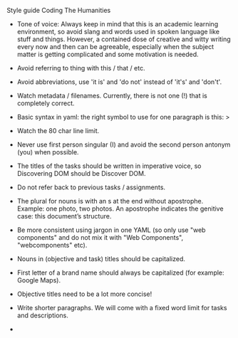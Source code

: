 Style guide Coding The Humanities

-	Tone of voice: Always keep in mind that this is an academic learning environment, so avoid slang and words used in spoken language like stuff and things. However, a contained dose of creative and witty writing every now and then can be agreeable, especially when the subject matter is getting complicated and some motivation is needed.

-	Avoid referring to thing with this / that / etc.

-	Avoid abbreviations, use 'it is' and 'do not' instead of 'it's' and 'don't'.

-	Watch metadata / filenames. Currently, there is not one (!) that is completely correct.

-	Basic syntax in yaml: the right symbol to use for one paragraph is this: >

-	 Watch the 80 char line limit.

-	Never use first person singular (I) and avoid the second person antonym (you) when possible.

-	The titles of the tasks should be written in imperative voice, so Discovering DOM should be Discover DOM.

-	Do not refer back to previous tasks / assignments.

-	The plural for nouns is with an s at the end without apostrophe. Example: one photo, two photos. An apostrophe indicates the genitive case: this document’s structure.

-	Be more consistent using jargon in one YAML (so only use "web components" and do not mix it with "Web Components", "webcomponents" etc).

-	Nouns in (objective and task) titles should be capitalized.

- 	First letter of a brand name should always be capitalized (for example: Google Maps).

-	Objective titles need to be a lot more concise! 

-	Write shorter paragraphs. We will come with a fixed word limit for tasks and descriptions.

-	

